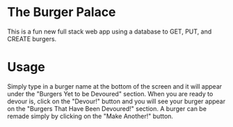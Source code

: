 # The Burger Palace 

This is a fun new full stack web app using a database to GET, PUT, and CREATE burgers. 

# Usage

Simply type in a burger name at the bottom of the screen and it will appear under the "Burgers Yet to be Devoured" section. When you are ready to devour is, click on the "Devour!" button and you will see your burger appear on the "Burgers That Have Been Devoured!" section. A burger can be remade simply by clicking on the "Make Another!" button. 

